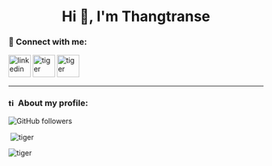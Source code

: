 <h1 align="center">Hi 👋, I'm Thangtranse</h1>

### 🤝 Connect with me:

<a href="https://www.linkedin.com/in/tran-thang-a83864168/" target="_blank"><img src="https://cdn.jsdelivr.net/npm/simple-icons@3.0.1/icons/linkedin.svg" alt="linkedin" height="44" width="44" /></a>
<a href="https://github.com/thangtranse" target="_blank"><img src="https://cdn.jsdelivr.net/npm/simple-icons@3.0.1/icons/github.svg" alt="tiger" height="44" width="44" /></a>
<a href="https://www.facebook.com/thangtranse/" target="_blank"><img src="https://cdn.jsdelivr.net/npm/simple-icons@3.0.1/icons/facebook.svg" alt="tiger" height="44" width="44" /></a>

<hr />

### <img src="https://cdn.jsdelivr.net/npm/simple-icons@3.0.1/icons/github.svg" alt="tiger" height="15" width="15" /> About my profile:

![GitHub followers](https://img.shields.io/github/followers/thangtranse?logo=GitHub&style=for-the-badge)

<p>&nbsp;<img align="center" src="https://github-readme-stats.vercel.app/api?username=thangtranse&show_icons=true" alt="tiger" /></p>
<p><img align="left" src="https://github-readme-stats.vercel.app/api/top-langs/?username=thangtranse&layout=compact&hide=html" alt="tiger" /></p>
